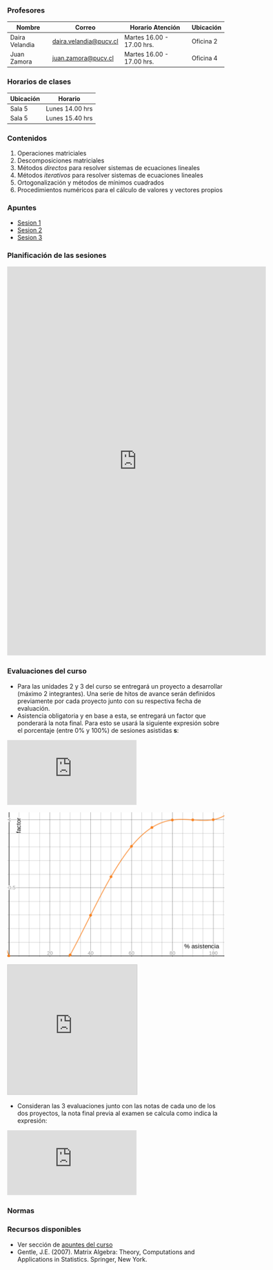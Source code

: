 ### Profesores

Nombre |  Correo |  Horario Atención | Ubicación 
-----|-----|-----|-----
Daira Velandia | daira.velandia@pucv.cl | Martes 16.00 - 17.00 hrs. | Oficina 2
Juan Zamora    | juan.zamora@pucv.cl | Martes 16.00 - 17.00 hrs. | Oficina 4

### Horarios de clases

Ubicación | Horario
-----|-----
Sala 5 | Lunes 14.00 hrs
Sala 5 | Lunes 15.40 hrs

### Contenidos

1. Operaciones matriciales
2. Descomposiciones matriciales
3. Métodos _directos_ para resolver sistemas de ecuaciones lineales
4. Métodos _iterativos_ para resolver sistemas de ecuaciones lineales
5. Ortogonalización y métodos de mínimos cuadrados
6. Procedimientos numéricos para el cálculo de valores y vectores propios

### Apuntes

* [Sesion 1](apuntes/ce2_01.pdf)
* [Sesion 2](apuntes/ce2_02.pdf)
* [Sesion 3](apuntes/ce2_03.pdf)


### Planificación de las sesiones

<iframe width="600" height="900" frameborder="0" src="https://docs.google.com/spreadsheets/d/e/2PACX-1vRijHUvOETJ3DsuaH5_6jo4bURRLPFnw6mMgmCY_gyGqqz2QhsQAFpRVk1MukjxonpGaUiaDrw7zotA/pubhtml?gid=0&amp;single=true&amp;widget=true&amp;headers=false"></iframe>


### Evaluaciones del curso

* Para las unidades 2 y 3 del curso se entregará un proyecto a desarrollar (máximo 2 integrantes). Una serie de hitos de avance serán definidos previamente por cada proyecto junto con su respectiva fecha de evaluación. 
* Asistencia obligatoria y en base a esta, se entregará un factor que ponderará la nota final. Para esto se usará la siguiente expresión sobre el porcentaje (entre 0% y 100%) de sesiones asistidas __s__:

![etas](https://latex.codecogs.com/gif.latex?%5Ceta%28s%29%3D1.112%5Ctimes10%5E%7B-7%7D%5Ccdot%20s%5E4-0.00002861%5Ccdot%20s%5E3&plus;0.002313%5Ccdot%20s%5E2-0.0464%5Ccdot%20s)

![etaim](funcion_eta.png)

<iframe src="https://www.desmos.com/calculator/wcbcn7dyd3?embed" width="300px" height="300px" style="border: 1px solid #ccc" frameborder=0></iframe>

* Consideran las 3 evaluaciones junto con las notas de cada uno de los dos proyectos, la nota final previa al examen se calcula como indica la expresión:

![nf](https://latex.codecogs.com/gif.latex?%5Cmathsf%7Bnf%7D%3D%5Ceta%28s%29%5Ctimes%5Cleft%28%20%5Cfrac%7B%5Cmathcal%7BE%7D_1&plus;%5Cmathcal%7BE%7D_2&plus;%5Cmathcal%7BE%7D_3&plus;%5Cmathcal%7BP%7D_1&plus;%5Cmathcal%7BP%7D_2%7D%7B5%7D%5Cright%20%29%20x)

### Normas



### Recursos disponibles

* Ver sección de [apuntes del curso](#apuntes)
* Gentle, J.E. (2007). Matrix Algebra: Theory, Computations and Applications in Statistics. Springer, New York.
